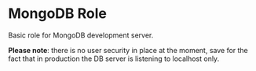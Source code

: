 # MongoDB Role

Basic role for MongoDB development server.

**Please note**: there is no user security in place at the moment, save for the fact that in production the DB server is listening to localhost only.
